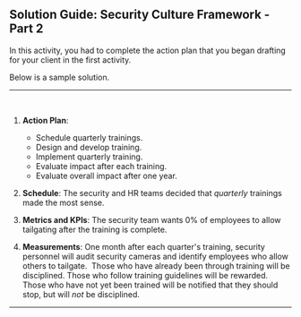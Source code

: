 ## Solution Guide: Security Culture Framework - Part 2

In this activity, you had to complete the action plan that you began drafting for your client in the first activity.

Below is a sample solution.

---
​
1. **Action Plan**:   
    - Schedule quarterly trainings.
    - Design and develop training.
    - Implement quarterly training.
    - Evaluate impact after each training.
    - Evaluate overall impact after one year.
  
2. **Schedule**: The security and HR teams decided that _quarterly_ trainings made the most sense.
​
3. **Metrics and KPIs**: The security team wants 0% of employees to allow tailgating after the training is complete.
​
4. **Measurements**: One month after each quarter's training, security personnel will audit security cameras and identify employees who allow others to tailgate. 
​
    Those who have already been through training will be disciplined. Those who follow training guidelines will be rewarded. Those who have not yet been trained will be notified that they should stop, but will _not_ be disciplined.
---
